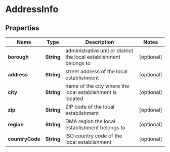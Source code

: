 # AddressInfo


## Properties

| Name | Type | Description | Notes |
|------------ | ------------- | ------------- | -------------|
**borough** | **String** | administrative unit or district the local establishment belongs to |[optional]|
**address** | **String** | street address of the local establishment |[optional]|
**city** | **String** | name of the city where the local establishment is located |[optional]|
**zip** | **String** | ZIP code of the local establishment |[optional]|
**region** | **String** | DMA region the local establishment belongs to |[optional]|
**countryCode** | **String** | ISO country code of the local establishment |[optional]|